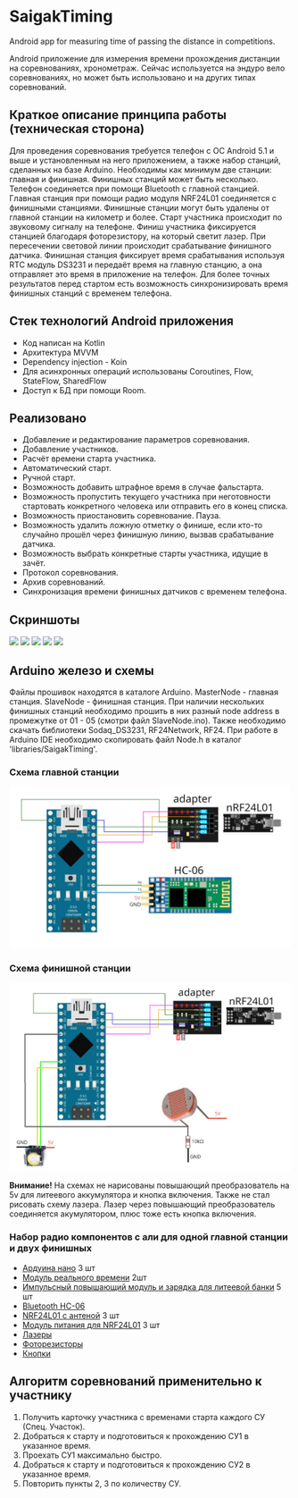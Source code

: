 # SaigakTiming
Android app for measuring time of passing the distance in competitions.

Android приложение для измерения времени прохождения дистанции на соревнованиях, хронометраж.
Сейчас используется на эндуро вело соревнованиях, но может быть использовано и на других типах соревнований.


## Краткое описание принципа работы (техническая сторона)
Для проведения соревнования требуется телефон с ОС Android 5.1 и выше и установленным на него приложением, а также набор станций, сделанных на базе Arduino. Необходимы как минимум две станции: главная и финишная. Финишных станций может быть несколько.
Телефон соединяется при помощи Bluetooth с главной станцией. Главная станция при помощи радио модуля NRF24L01 соединяется с финишными станциями. Финишные станции могут быть удалены от главной станции на километр и более. Старт участника происходит по звуковому сигналу на телефоне. Финиш участника фиксируется станцией благодаря фоторезистору, на который светит лазер. При пересечении световой линии происходит срабатывание финишного датчика. Финишная станция фиксирует время срабатывания используя RTC модуль DS3231 и передаёт время на главную станцию, а она отправляет это время в приложение на телефон. Для более точных результатов перед стартом есть возможность синхронизировать время финишных станций с временем телефона.

    
## Стек технологий Android приложения

* Код написан на Kotlin
* Архитектура MVVM
* Dependency injection - Koin
* Для асинхронных операций использованы Coroutines, Flow, StateFlow, SharedFlow
* Доступ к БД при помощи Room.


## Реализовано

* Добавление и редактирование параметров соревнования.
* Добавление участников.
* Расчёт времени старта участника.
* Автоматический старт.
* Ручной старт.
* Возможность добавить штрафное время в случае фальстарта.
* Возможность пропустить текущего участника при неготовности стартовать конкретного человека или отправить его в конец списка.
* Возможность приостановить соревнование. Пауза.
* Возможность удалить ложную отметку о финише, если кто-то случайно прошёл через финишную линию, вызвав срабатывание датчика.
* Возможность выбрать конкретные старты участника, идущие в зачёт.
* Протокол соревнования.
* Архив соревнований.
* Синхронизация времени финишных датчиков с временем телефона.


## Скриншоты
<img src="screenshots/screenshot1" width="270"> <img src="screenshots/screenshot2" width="270">
<img src="screenshots/screenshot3" width="270"> <img src="screenshots/screenshot4" width="270">
<img src="screenshots/screenshot5" width="270">


## Arduino железо и схемы

Файлы прошивок находятся в каталоге Arduino. MasterNode - главная станция. SlaveNode - финишная станция. При наличии нескольких финишных станций необходимо прошить в них разный node address в промежутке от 01 - 05 (смотри файл SlaveNode.ino). Также необходимо скачать библиотеки Sodaq_DS3231, RF24Network, RF24.  При работе в Arduino IDE необходимо скопировать файл Node.h в каталог 'libraries/SaigakTiming'. 

### Схема главной станции
![Главня](Arduino/schemes/master.png)

### Схема финишной станции
![Финишная](Arduino/schemes/slave.png)

**Внимание!**
На схемах не нарисованы повышающий преобразователь на 5v для литеевого аккумулятора и кнопка включения. Также не стал рисовать схему лазера. Лазер через повышающий преобразователь соединяется акумулятором, плюс тоже есть кнопка включения.

### Набор радио компонентов с али для одной главной станции и двух финишных

* [Ардуина нано](https://aliexpress.ru/item/32341832857.html) 3 шт 
* [Модуль реального времени](https://aliexpress.ru/item/1005001557552298.html) 2шт
* [Импульсный повышающий модуль и зарядка для литеевой банки](https://aliexpress.ru/item/32923419688.html) 5 шт
* [Bluetooth HC-06](https://aliexpress.ru/item/4000587203886.html)
* [NRF24L01 с антеной](https://aliexpress.ru/item/32517849393.html) 3 шт
* [Модуль питания для NRF24L01](https://aliexpress.ru/item/4000587243566.html) 3 шт
* [Лазеры](https://aliexpress.ru/item/32843915409.html)
* [Фоторезисторы](https://aliexpress.ru/item/32623615207.html)
* [Кнопки](https://aliexpress.ru/item/4000169106856.html)


## Алгоритм соревнований применительно к участнику
1. Получить карточку участника с временами старта каждого СУ (Спец. Участок).
2. Добраться к старту и подготовиться к прохождению СУ1 в указанное время.
3. Проехать СУ1 максимально быстро.
4. Добраться к старту и подготовиться к прохождению СУ2 в указанное время.
5. Повторить пункты 2, 3 по количеству СУ.
